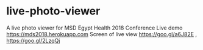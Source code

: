 # live-photo-viewer
A live photo viewer for MSD Egypt Health 2018 Conference
Live demo https://mds2018.herokuapp.com
Screen of live view https://goo.gl/a6J82E  , https://goo.gl/2LzqQj
